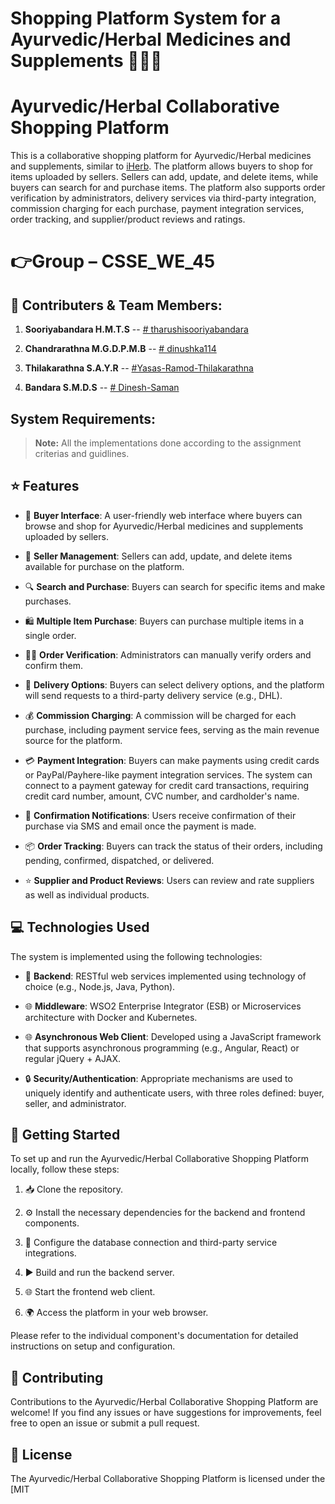 # Shopping Platform System for a Ayurvedic/Herbal Medicines and Supplements 🍃💊🛒

# Ayurvedic/Herbal Collaborative Shopping Platform

This is a collaborative shopping platform for Ayurvedic/Herbal medicines and supplements, similar to [iHerb](https://www.iherb.com). The platform allows buyers to shop for items uploaded by sellers. Sellers can add, update, and delete items, while buyers can search for and purchase items. The platform also supports order verification by administrators, delivery services via third-party integration, commission charging for each purchase, payment integration services, order tracking, and supplier/product reviews and ratings.

# 👉Group – CSSE_WE_45

## 🤝 Contributers & Team Members:

1.  **Sooriyabandara H.M.T.S** -- [# tharushisooriyabandara](https://github.com/tharushisooriyabandara)

2.  **Chandrarathna M.G.D.P.M.B** -- [# dinushka114](https://github.com/dinushka114)

3.  **Thilakarathna S.A.Y.R** -- [#Yasas-Ramod-Thilakarathna](https://github.com/Yasas-Ramod-Thilakarathna)

4.  **Bandara S.M.D.S** -- [# Dinesh-Saman](https://github.com/Dinesh-Saman)

## System Requirements:

> **Note:** All the implementations done according to the assignment criterias and guidlines.


## ⭐ Features

- 👥 **Buyer Interface**: A user-friendly web interface where buyers can browse and shop for Ayurvedic/Herbal medicines and supplements uploaded by sellers.

- 🛒 **Seller Management**: Sellers can add, update, and delete items available for purchase on the platform.

- 🔍 **Search and Purchase**: Buyers can search for specific items and make purchases.

- 🛍️ **Multiple Item Purchase**: Buyers can purchase multiple items in a single order.

- 👩‍💼 **Order Verification**: Administrators can manually verify orders and confirm them.

- 🚚 **Delivery Options**: Buyers can select delivery options, and the platform will send requests to a third-party delivery service (e.g., DHL).

- 💰 **Commission Charging**: A commission will be charged for each purchase, including payment service fees, serving as the main revenue source for the platform.

- 💳 **Payment Integration**: Buyers can make payments using credit cards or PayPal/Payhere-like payment integration services. The system can connect to a payment gateway for credit card transactions, requiring credit card number, amount, CVC number, and cardholder's name.

- 💌 **Confirmation Notifications**: Users receive confirmation of their purchase via SMS and email once the payment is made.

- 📦 **Order Tracking**: Buyers can track the status of their orders, including pending, confirmed, dispatched, or delivered.

- ⭐ **Supplier and Product Reviews**: Users can review and rate suppliers as well as individual products.

## 💻 Technologies Used

The system is implemented using the following technologies:

- 💾 **Backend**: RESTful web services implemented using technology of choice (e.g., Node.js, Java, Python).

- 🌐 **Middleware**: WSO2 Enterprise Integrator (ESB) or Microservices architecture with Docker and Kubernetes.

- 🌐 **Asynchronous Web Client**: Developed using a JavaScript framework that supports asynchronous programming (e.g., Angular, React) or regular jQuery + AJAX.

- 🔒 **Security/Authentication**: Appropriate mechanisms are used to uniquely identify and authenticate users, with three roles defined: buyer, seller, and administrator.

## 🚀 Getting Started

To set up and run the Ayurvedic/Herbal Collaborative Shopping Platform locally, follow these steps:

1. 📥 Clone the repository.

2. ⚙️ Install the necessary dependencies for the backend and frontend components.

3. 🔧 Configure the database connection and third-party service integrations.

4. ▶️ Build and run the backend server.

5. 🌐 Start the frontend web client.

6. 🌍 Access the platform in your web browser.

Please refer to the individual component's documentation for detailed instructions on setup and configuration.

## 🤝 Contributing

Contributions to the Ayurvedic/Herbal Collaborative Shopping Platform are welcome! If you find any issues or have suggestions for improvements, feel free to open an issue or submit a pull request.

## 📝 License

The Ayurvedic/Herbal Collaborative Shopping Platform is licensed under the [MIT

